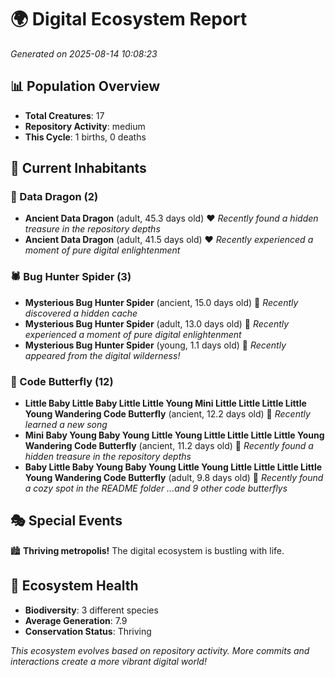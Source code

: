 # 🌍 Digital Ecosystem Report
*Generated on 2025-08-14 10:08:23*

## 📊 Population Overview
- **Total Creatures**: 17
- **Repository Activity**: medium
- **This Cycle**: 1 births, 0 deaths

## 👥 Current Inhabitants

### 🐉 Data Dragon (2)
- **Ancient Data Dragon** (adult, 45.3 days old) ❤️
  *Recently found a hidden treasure in the repository depths*
- **Ancient Data Dragon** (adult, 41.5 days old) ❤️
  *Recently experienced a moment of pure digital enlightenment*

### 🕷️ Bug Hunter Spider (3)
- **Mysterious Bug Hunter Spider** (ancient, 15.0 days old) 💛
  *Recently discovered a hidden cache*
- **Mysterious Bug Hunter Spider** (adult, 13.0 days old) 💛
  *Recently experienced a moment of pure digital enlightenment*
- **Mysterious Bug Hunter Spider** (young, 1.1 days old) 💚
  *Recently appeared from the digital wilderness!*

### 🦋 Code Butterfly (12)
- **Little Baby Little Baby Little Little Young Mini Little Little Little Little Young Wandering Code Butterfly** (ancient, 12.2 days old) 💛
  *Recently learned a new song*
- **Mini Baby Young Baby Young Little Young Little Little Little Little Young Wandering Code Butterfly** (ancient, 11.2 days old) 💛
  *Recently found a hidden treasure in the repository depths*
- **Baby Little Baby Young Baby Young Little Young Little Little Little Little Young Wandering Code Butterfly** (adult, 9.8 days old) 💛
  *Recently found a cozy spot in the README folder*
  *...and 9 other code butterflys*

## 🎭 Special Events

🏙️ **Thriving metropolis!** The digital ecosystem is bustling with life.

## 🔬 Ecosystem Health
- **Biodiversity**: 3 different species
- **Average Generation**: 7.9
- **Conservation Status**: Thriving

*This ecosystem evolves based on repository activity. More commits and interactions create a more vibrant digital world!*